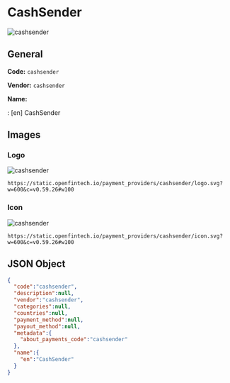 
# CashSender 
![cashsender](https://static.openfintech.io/payment_providers/cashsender/logo.svg?w=600&c=v0.59.26#w100)  

## General 
 
**Code:** `cashsender`  
 
**Vendor:** `cashsender`  
 
**Name:**  
 
:	[en] CashSender  

## Images 

### Logo 
 
![cashsender](https://static.openfintech.io/payment_providers/cashsender/logo.svg?w=600&c=v0.59.26#w100)  

```
https://static.openfintech.io/payment_providers/cashsender/logo.svg?w=600&c=v0.59.26#w100
```  

### Icon 
 
![cashsender](https://static.openfintech.io/payment_providers/cashsender/icon.svg?w=600&c=v0.59.26#w100)  

```
https://static.openfintech.io/payment_providers/cashsender/icon.svg?w=600&c=v0.59.26#w100
```  

## JSON Object 

```json
{
  "code":"cashsender",
  "description":null,
  "vendor":"cashsender",
  "categories":null,
  "countries":null,
  "payment_method":null,
  "payout_method":null,
  "metadata":{
    "about_payments_code":"cashsender"
  },
  "name":{
    "en":"CashSender"
  }
}
```  
